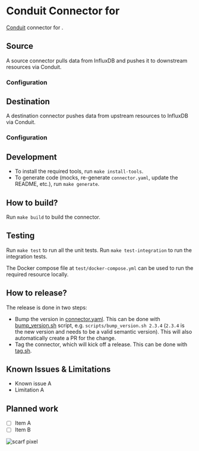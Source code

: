 # Conduit Connector for <!-- readmegen:name --> <resource> <!-- /readmegen:name -->

[Conduit](https://conduit.io) connector for <!-- readmegen:name --> <resource> <!-- /readmegen:name -->.

<!-- readmegen:description -->
<!-- /readmegen:description -->

## Source

A source connector pulls data from InfluxDB and pushes it to
downstream resources via Conduit.

### Configuration

<!-- readmegen:source.parameters.yaml -->
<!-- /readmegen:source.parameters.yaml -->

## Destination

A destination connector pushes data from upstream resources to InfluxDB via Conduit.

### Configuration

<!-- readmegen:destination.parameters.yaml -->
<!-- /readmegen:destination.parameters.yaml -->

## Development

- To install the required tools, run `make install-tools`.
- To generate code (mocks, re-generate `connector.yaml`, update the README,
  etc.), run `make generate`.

## How to build?

Run `make build` to build the connector.

## Testing

Run `make test` to run all the unit tests. Run `make test-integration` to run
the integration tests.

The Docker compose file at `test/docker-compose.yml` can be used to run the
required resource locally.

## How to release?

The release is done in two steps:

- Bump the version in [connector.yaml](/connector.yaml). This can be done
  with [bump_version.sh](/scripts/bump_version.sh) script, e.g.
  `scripts/bump_version.sh 2.3.4` (`2.3.4` is the new version and needs to be a
  valid semantic version). This will also automatically create a PR for the
  change.
- Tag the connector, which will kick off a release. This can be done
  with [tag.sh](/scripts/tag.sh).

## Known Issues & Limitations

- Known issue A
- Limitation A

## Planned work

- [ ] Item A
- [ ] Item B

![scarf pixel](https://static.scarf.sh/a.png?x-pxid=)
